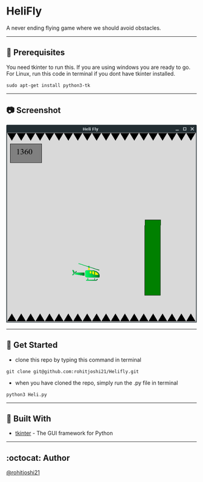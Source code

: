 # HeliFly

A never ending flying game where we should avoid obstacles.

-----

## :crystal_ball: Prerequisites

You need tkinter to run this.
If you are using windows you are ready to go.
For Linux, run this code in terminal if you dont have tkinter installed.
```
sudo apt-get install python3-tk
```
----------

## :camera: Screenshot

![Calc](Screenshots/ss1.png)

----------

## :floppy_disk: Get Started

- clone this repo by typing this command in terminal
```
git clone git@github.com:rohitjoshi21/Helifly.git
```
- when you have cloned the repo, simply run the .py file in terminal 
```
python3 Heli.py
```
----------

## :hammer: Built With

- [tkinter](https://github.com/topics/tkinter) - The GUI framework for Python

----------

## :octocat: Author

[@rohitjoshi21](https://github.com/rohitjoshi21)
